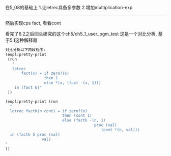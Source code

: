 
在5_08的基础上
1.让letrec具备多参数 
2.增加multiplication-exp

---
然后实现cps fact, 看看cont

看完了6.2之后回头研究的这个ch5/ch5_1_user_pgm_test
这是一个对比分析, 基于5.1这种解释器
```scheme
对比分析以下两段程序:
(eopl:pretty-print 
 (run
   " 
   letrec
       fact(x) = if zero?(x) 
                 then 1 
                 else *(x, (fact -(x, 1)))
    in (fact 6)" 
 ))

(eopl:pretty-print (run
  " 
  letrec factk(n cont) = if zero?(n) 
                         then (cont 1)
                         else (factk -(n, 1)
                                       proc (val) 
                                          (cont *(n, val)))
  in (factk 5 proc (val) 
                val)
"
))
```